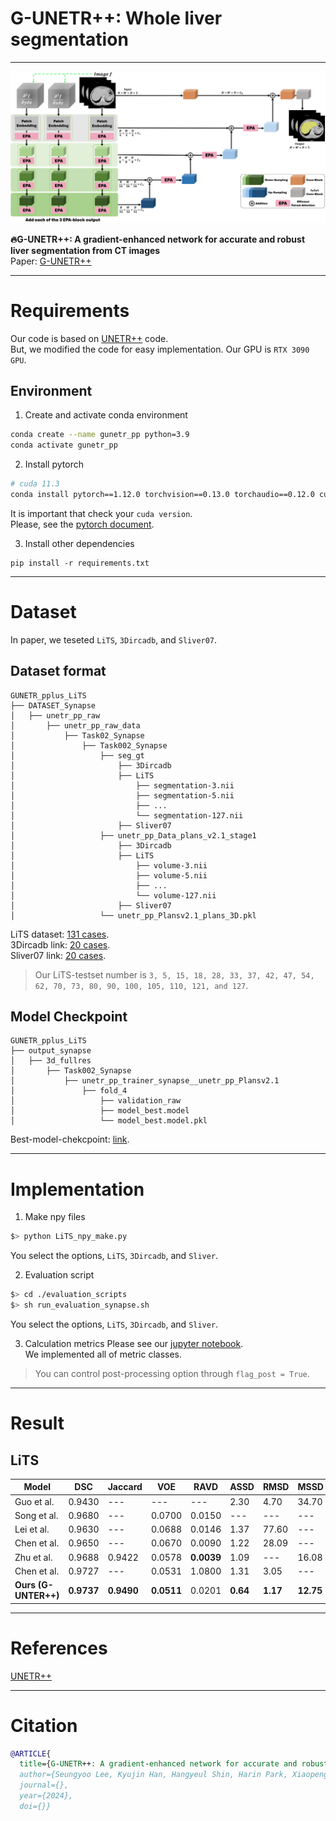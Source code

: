 # G-UNETR++: Whole liver segmentation
---
![model](./images/model.png)  
  
**🔥G-UNETR++: A gradient-enhanced network for accurate and robust liver segmentation from CT images**   
Paper: [G-UNETR++](#)
  
---
# Requirements
Our code is based on [UNETR++](https://github.com/Amshaker/unetr_plus_plus) code.  
But, we modified the code for easy implementation.
Our GPU is `RTX 3090 GPU`.  
  
## Environment
1. Create and activate conda environment  
```bash
conda create --name gunetr_pp python=3.9
conda activate gunetr_pp
```
  
2. Install pytorch
```bash
# cuda 11.3
conda install pytorch==1.12.0 torchvision==0.13.0 torchaudio==0.12.0 cudatoolkit=11.3 -c pytorch
```
It is important that check your `cuda version`.  
Please, see the [pytorch document](https://pytorch.org/get-started/previous-versions/#v1120).  
  
3. Install other dependencies
```
pip install -r requirements.txt
```
  
---
# Dataset
In paper, we teseted `LiTS`, `3Dircadb`, and `Sliver07`.  
  
## Dataset format
```
GUNETR_pplus_LiTS
├── DATASET_Synapse                  
│   ├── unetr_pp_raw
│       ├── unetr_pp_raw_data           
│           ├── Task02_Synapse           
│               ├── Task002_Synapse         
│                   ├── seg_gt
│                       ├── 3Dircadb
│                       ├── LiTS
│                           ├── segmentation-3.nii
│                           ├── segmentation-5.nii
│                           ├── ...
│                           └── segmentation-127.nii
│                       ├── Sliver07
│                   ├── unetr_pp_Data_plans_v2.1_stage1
│                       ├── 3Dircadb
│                       ├── LiTS
│                           ├── volume-3.nii
│                           ├── volume-5.nii
│                           ├── ...
│                           └── volume-127.nii
│                       ├── Sliver07
│                   └── unetr_pp_Plansv2.1_plans_3D.pkl
```
LiTS dataset: [131 cases](https://github.com/Auggen21/LITS-Challenge?tab=readme-ov-file).  
3Dircadb link: [20 cases](https://www.ircad.fr/research/data-sets/liver-segmentation-3d-ircadb-01/).  
Sliver07 link: [20 cases](https://sliver07.grand-challenge.org/).
> Our LiTS-testset number is `3, 5, 15, 18, 28, 33, 37, 42, 47, 54, 62, 70, 73, 80, 90, 100, 105, 110, 121, and 127`.  
  
## Model Checkpoint
```
GUNETR_pplus_LiTS
├── output_synapse                 
│   ├── 3d_fullres
│       ├── Task002_Synapse                   
│           ├── unetr_pp_trainer_synapse__unetr_pp_Plansv2.1        
│               ├── fold_4
│                   ├── validation_raw
│                   ├── model_best.model
│                   └── model_best.model.pkl
```
Best-model-chekcpoint: [link](https://drive.google.com/drive/folders/11H3IcizvI180RIrgDSNW7VlFGXL39H7k?usp=drive_link).  
  
---
# Implementation
1. Make npy files
```bash
$> python LiTS_npy_make.py
```
You select the options, `LiTS`, `3Dircadb`, and `Sliver`.  
  
2. Evaluation script
```bash
$> cd ./evaluation_scripts
$> sh run_evaluation_synapse.sh
```
You select the options, `LiTS`, `3Dircadb`, and `Sliver`.  
  
3. Calculation metrics
Please see our [jupyter notebook](https://github.com/AI-Medical-Vision/GUNETR_pplus_LiTS/blob/main/LiTS_metric.ipynb).  
We implemented all of metric classes.  
> You can control post-processing option through `flag_post = True`.
  
---
# Result
## LiTS
| Model | DSC | Jaccard | VOE | RAVD | ASSD | RMSD | MSSD |  
| --- | --- | --- | --- | --- | --- | --- | --- |  
| Guo et al. | 0.9430 | --- | --- | --- | 2.30 | 4.70 | 34.70 | 
| Song et al. | 0.9680 | --- | 0.0700 | 0.0150 | --- | --- | --- | 
| Lei et al.  | 0.9630 | --- | 0.0688 | 0.0146 | 1.37 | 77.60 | --- | 
| Chen et al. | 0.9650 | --- | 0.0670 | 0.0090 | 1.22 | 28.09 | --- | 
| Zhu et al. | 0.9688 | 0.9422 | 0.0578 | **0.0039** | 1.09 | --- | 16.08 | 
| Chen et al. | 0.9727 | --- | 0.0531 | 1.0800 | 1.31 | 3.05 | --- | 
| **Ours (G-UNTER++)** | **0.9737** | **0.9490** | **0.0511** | 0.0201 | **0.64** | **1.17** | **12.75** | 
  
---
# References
[UNETR++](https://arxiv.org/abs/2212.04497)  
  
---
# Citation
```bibtex
@ARTICLE{
  title={G-UNETR++: A gradient-enhanced network for accurate and robust liver segmentation from CT images}, 
  author={Seungyoo Lee, Kyujin Han, Hangyeul Shin, Harin Park, Xiaopeng Yang, Jae Do Yang, Hee Chul Yu, Heecheon You},
  journal={}, 
  year={2024},
  doi={}}
```
